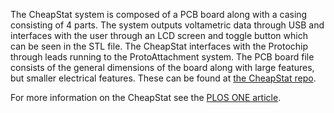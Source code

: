 The CheapStat system is composed of a PCB board along with a casing consisting of 4 parts. The system outputs
voltametric data through USB and interfaces with the user through an LCD screen and toggle button which can 
be seen in the STL file. The CheapStat interfaces with the Protochip through leads running to the ProtoAttachment system.
The PCB board file consists of the general dimensions of the board along with large features, but smaller electrical
features. These can be found at [the CheapStat repo](https://github.com/nebulabio/CheapStat/tree/master/schematic).

For more information on the CheapStat see the [PLOS ONE article](http://journals.plos.org/plosone/article?id=10.1371/journal.pone.0023783).
